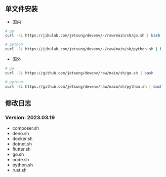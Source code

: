 #

## 单文件安装

- 国内

```bash
# go
curl -SL https://jihulab.com/jetsung/devenv/-/raw/main/sh/go.sh | bash

# python
curl -SL https://jihulab.com/jetsung/devenv/-/raw/main/sh/python.sh | bash
```

- 国外

```bash
# go
curl -SL https://github.com/jetsung/devenv/raw/main/sh/go.sh | bash

# python
curl -SL https://github.com/jetsung/devenv/raw/main/sh/python.sh | bash
```

## 修改日志

### Version: 2023.03.19

- composer.sh
- deno.sh
- docker.sh
- dotnet.sh
- flutter.sh
- go.sh
- node.sh
- python.sh
- rust.sh
